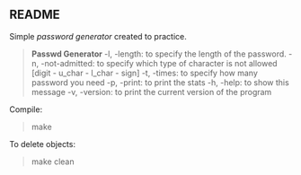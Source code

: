 README
------

Simple _password generator_ created to practice.

> **Passwd Generator**
>	-l, -length: to specify the length of the password.
>	-n, -not-admitted: to specify which type of character is not allowed [digit - u\_char - l\_char - sign]
>	-t, -times: to specify how many password you need
>	-p, -print: to print the stats
>	-h, -help: to show this message
>	-v, -version: to print the current version of the program

Compile:
> make

To delete objects:
> make clean
